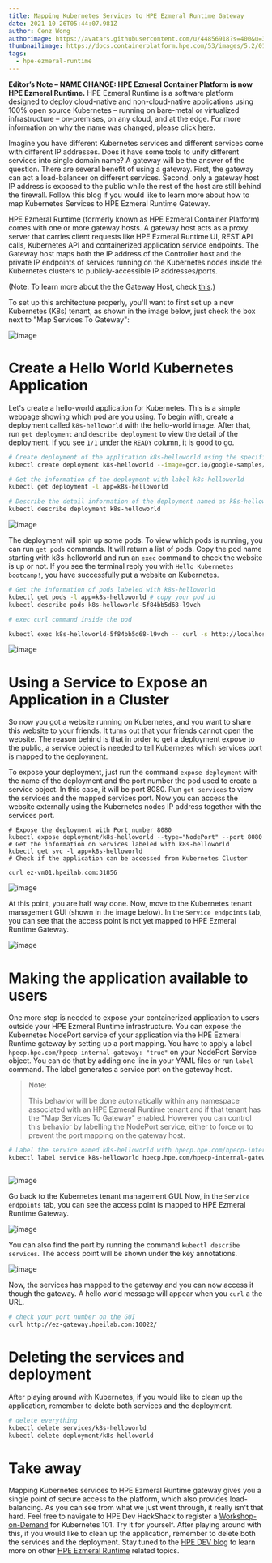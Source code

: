 ```yaml
---
title: Mapping Kubernetes Services to HPE Ezmeral Runtime Gateway
date: 2021-10-26T05:44:07.981Z
author: Cenz Wong
authorimage: https://avatars.githubusercontent.com/u/44856918?s=400&u=37bb095377cd6b4ad21c3a7ab8b5afe185a46941&v=4
thumbnailimage: https://docs.containerplatform.hpe.com/53/images/5.2/01_unversal_concepts/gateway_hosts_logical_kubernetes.jpg
tags:
  - hpe-ezmeral-runtime
---
```


**Editor’s Note – NAME CHANGE: HPE Ezmeral Container Platform is now HPE Ezmeral Runtime.** HPE Ezmeral Runtime is a software platform designed to deploy cloud-native and non-cloud-native applications using 100% open source Kubernetes – running on bare-metal or virtualized infrastructure – on-premises, on any cloud, and at the edge. For more information on why the name was changed, please click [here](https://community.hpe.com/t5/HPE-Ezmeral-Uncut/HPE-Ezmeral-Container-Platform-is-now-HPE-Ezmeral-Runtime/ba-p/7151720#.YW7nOxrMKM8).

Imagine you have different Kubernetes services and different services come with different IP addresses. Does it have some tools to unify different services into single domain name? A gateway will be the answer of the question. There are several benefit of using a gateway. First, the gateway can act a load-balancer on different services. Second, only a gateway host IP address is exposed to the public while the rest of the host are still behind the firewall. Follow this blog if you would like to learn more about how to map Kubernetes Services to HPE Ezmeral Runtime Gateway.

HPE Ezmeral Runtime (formerly known as HPE Ezmeral Container Platform) comes with one or more gateway hosts. A gateway host acts as a proxy server that carries client requests like HPE Ezmeral Runtime UI, REST API calls, Kubernetes API and containerized application service endpoints. The Gateway host maps both the IP address of the Controller host and the private IP endpoints of services running on the Kubernetes nodes inside the Kubernetes clusters to publicly-accessible IP addresses/ports.



(Note: To learn more about the the Gateway Host, check [this](https://docs.containerplatform.hpe.com/53/reference/universal-concepts/Gateway_Hosts.html#v52_gateway-hosts__logical).)



To set up this architecture properly, you'll want to first set up a new Kubernetes (K8s) tenant, as shown in the image below, just check the box next to "Map Services To Gateway":



![image](https://user-images.githubusercontent.com/72959956/138654527-77f3bf2c-f001-4fc7-88f3-d17436368dc3.png)



# Create a Hello World Kubernetes Application



Let's create a hello-world application for Kubernetes. This is a simple webpage showing which pod are you using. To begin with, create a deployment called `k8s-helloworld` with the hello-world image. After that, run `get deployment` and `describe deployment` to view the detail of the deployment. If you see `1/1` under the `READY` column, it is good to go.



```bash
# Create deployment of the application k8s-helloworld using the specific image
kubectl create deployment k8s-helloworld --image=gcr.io/google-samples/kubernetes-bootcamp:v1

# Get the information of the deployment with label k8s-helloworld
kubectl get deployment -l app=k8s-helloworld

# Describe the detail information of the deployment named as k8s-helloworld
kubectl describe deployment k8s-helloworld
```


![image](https://user-images.githubusercontent.com/72959956/138656214-73c9418f-e291-4678-b3a2-c318a318d325.png)



The deployment will spin up some pods. To view which pods is running, you can run `get pods` commands. It will return a list of pods. Copy the pod name starting with k8s-helloworld and run an `exec` command to check the website is up or not. If you see the terminal reply you with `Hello Kubernetes bootcamp!`, you have successfully put a website on Kubernetes.



```bash
# Get the information of pods labeled with k8s-helloworld
kubectl get pods -l app=k8s-helloworld # copy your pod id
kubectl describe pods k8s-helloworld-5f84bb5d68-l9vch 

# exec curl command inside the pod

kubectl exec k8s-helloworld-5f84bb5d68-l9vch -- curl -s http://localhost:8080
```


![image](https://user-images.githubusercontent.com/72959956/138670950-75f96e40-3bc6-4ef6-aff6-578f45b90c04.png)




# Using a Service to Expose an Application in a Cluster



So now you got a website running on Kubernetes, and you want to share this website to your friends. It turns out that your friends cannot open the website. The reason behind is that in order to get a deployment expose to the public, a service object is needed to tell Kubernetes which services port is mapped to the deployment.

To expose your deployment, just run the command `expose deployment` with the name of the deployment and the port number the pod used to create a service object. In this case, it will be port 8080. Run `get services` to view the services and the mapped services port. Now you can access the website externally using the Kubernetes nodes IP address together with the services port.



```
# Expose the deployment with Port number 8080
kubectl expose deployment/k8s-helloworld --type="NodePort" --port 8080
# Get the information on Services labeled with k8s-helloworld
kubectl get svc -l app=k8s-helloworld
# Check if the application can be accessed from Kubernetes Cluster

curl ez-vm01.hpeilab.com:31856
```


![image](https://user-images.githubusercontent.com/72959956/138665803-dea57cb9-1209-4b55-810a-5d564ea2b7e5.png)



At this point, you are half way done. Now, move to the Kubernetes tenant management GUI (shown in the image below). In the `Service endpoints` tab, you can see that the access point is not yet mapped to HPE Ezmeral Runtime Gateway.



![image](https://user-images.githubusercontent.com/72959956/138668470-ce8b6846-5fb4-4494-9a90-24aa2be73456.png)



# Making the application available to users



One more step is needed to expose your containerized application to users outside your HPE Ezmeral Runtime infrastructure. You can expose the Kubernetes NodePort service of your application via the HPE Ezmeral Runtime gateway by setting up a port mapping. You have to apply a label `hpecp.hpe.com/hpecp-internal-gateway: "true"` on your NodePort Service object. You can do that by adding one line in your YAML files or run `label` command. The label generates a service port on the gateway host.




> Note: 
> 
> This behavior will be done automatically within any namespace associated with an HPE Ezmeral Runtime tenant and if that tenant has the "Map Services To Gateway" enabled. However you can control this behavior by labelling the NodePort service, either to force or to prevent the port mapping on the gateway host.






```bash
# Label the service named k8s-helloworld with hpecp.hpe.com/hpecp-internal-gateway=true
kubectl label service k8s-helloworld hpecp.hpe.com/hpecp-internal-gateway=true



```



![image](https://user-images.githubusercontent.com/72959956/138669273-fa2969b3-61f3-4bae-a2f6-66425daf0a7b.png)




Go back to the Kubernetes tenant management GUI. Now, in the `Service endpoints` tab, you can see the access point is mapped to HPE Ezmeral Runtime Gateway. 



![image](https://user-images.githubusercontent.com/72959956/138668836-0313c1c5-e720-4575-a759-842c85d5502c.png)

You can also find the port by running the command `kubectl describe services`. The access point will be shown under the key annotations.



![image](https://user-images.githubusercontent.com/72959956/138810536-f1255048-2d91-44eb-ba33-ccc4bc52ca1e.png)

Now, the services has mapped to the gateway and you can now access it though the gateway. A hello world message will appear when you `curl` a the URL.

```bash
# check your port number on the GUI
curl http://ez-gateway.hpeilab.com:10022/
```






# Deleting the services and deployment



After playing around with Kubernetes, if you would like to clean up the application, remember to delete both services and the deployment.



```bash
# delete everything
kubectl delete services/k8s-helloworld
kubectl delete deployment/k8s-helloworld
```

# Take away

Mapping Kubernetes services to HPE Ezmeral Runtime gateway gives you a single point of secure access to the platform, which also provides load-balancing. As you can see from what we just went through, it really isn't that hard. Feel free to navigate to HPE Dev HackShack to register a [Workshop-on-Demand](https://hackshack.hpedev.io/workshop/24) for Kubernetes 101. Try it for yourself. After playing around with this, if you would like to clean up the application, remember to delete both the services and the deployment. Stay tuned to the [HPE DEV blog](https://developer.hpe.com/blog) to learn more on other [HPE Ezmeral Runtime](https://developer.hpe.com/platform/hpe-ezmeral-runtime/home/) related topics.


